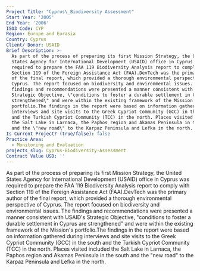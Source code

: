 ```yaml
---
Project Title: "Cyprus\_Biodiversity Assessment"
Start Year: '2005'
End Year: '2006'
ISO3 Code: CYP
Region: Europe and Eurasia
Country: Cyprus
Client/ Donor: USAID
Brief Description: >-
  As part of the process of preparing its first Mission Strategy, the United
  States Agency for International Development (USAID) office in Cyprus was
  required to prepare the FAA 119 Biodiversity Analysis report to comply with
  Section 119 of the Foreign Assistance Act (FAA).DevTech was the primary author
  of the final report, which provided a thorough environmental perspective of
  Cyprus. The report focused on biodiversity and environmental issues. The
  findings and recommendations were presented a manner consistent with USAID's
  Strategic Objective, \"conditions to foster a durable settlement in Cyprus are
  strengthened\" and were within the existing framework of the Mission's
  portfolio.The findings in the report were based on information gathered during
  interviews and site visits to the Greek Cypriot Community (GCC) in the south
  and the Turkish Cypriot Community (TCC) in the north. Places visited included
  the Salt Lake in Larnaca, the Paphos region and Akamas Peninsula in the south
  and the \"new road\" to the Karpaz Peninsula and Lefka in the north.
Is Current Project? (true/false): false
Practice Area:
  - Monitoring and Evaluation
projects_slug: Cyprus-Biodiversity-Assessment
Contract Value USD: ''
---
```

As part of the process of preparing its first Mission Strategy, the United States Agency for International Development (USAID) office in Cyprus was required to prepare the FAA 119 Biodiversity Analysis report to comply with Section 119 of the Foreign Assistance Act (FAA).DevTech was the primary author of the final report, which provided a thorough environmental perspective of Cyprus. The report focused on biodiversity and environmental issues. The findings and recommendations were presented a manner consistent with USAID's Strategic Objective, \"conditions to foster a durable settlement in Cyprus are strengthened\" and were within the existing framework of the Mission's portfolio.The findings in the report were based on information gathered during interviews and site visits to the Greek Cypriot Community (GCC) in the south and the Turkish Cypriot Community (TCC) in the north. Places visited included the Salt Lake in Larnaca, the Paphos region and Akamas Peninsula in the south and the \"new road\" to the Karpaz Peninsula and Lefka in the north.
